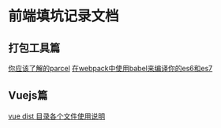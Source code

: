 # 前端填坑记录文档

## 打包工具篇
[你应该了解的parcel](https://github.com/monkeyWangs/blogs/issues/5)
[在webpack中使用babel来编译你的es6和es7](https://github.com/monkeyWangs/blogs/issues/3)

## Vuejs篇
[vue dist 目录各个文件使用说明](https://github.com/monkeyWangs/blogs/issues/4)


